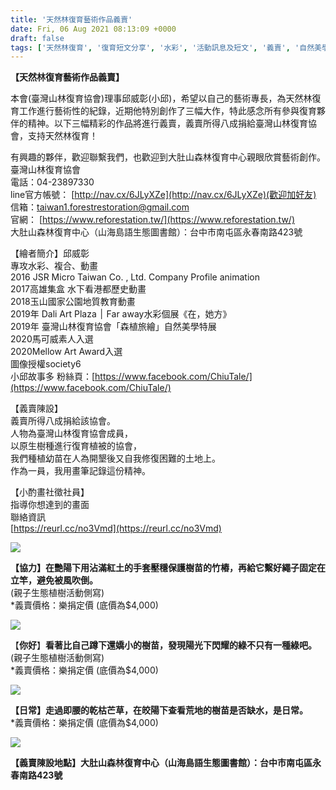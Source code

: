 ```yaml
---
title: '天然林復育藝術作品義賣'
date: Fri, 06 Aug 2021 08:13:09 +0000
draft: false
tags: ['天然林復育', '復育短文分享', '水彩', '活動訊息及短文', '義賣', '自然美學', '自然藝術']
---
```


**【天然林復育藝術作品義賣】**

本會(臺灣山林復育協會)理事邱威彰(小邱)，希望以自己的藝術專長，為天然林復育工作進行藝術性的紀錄，近期他特別創作了三幅大作，特此感念所有參與復育夥伴的精神。以下三幅精彩的作品將進行義賣，義賣所得八成捐給臺灣山林復育協會，支持天然林復育！

有興趣的夥伴，歡迎聯繫我們，也歡迎到大肚山森林復育中心親眼欣賞藝術創作。  
臺灣山林復育協會  
電話：04-23897330  
line官方帳號： [http://nav.cx/6JLyXZe](http://nav.cx/6JLyXZe)(歡迎加好友)  
信箱：[taiwan1.forestrestoration@gmail.com](mailto:taiwan1.forestrestoration@gmail.com)  
官網： [https://www.reforestation.tw/](https://www.reforestation.tw/)  
大肚山森林復育中心（山海島語生態圖書館）：台中市南屯區永春南路423號

【繪者簡介】邱威彰  
專攻水彩、複合、動畫  
2016 JSR Micro Taiwan Co. , Ltd. Company Profile animation  
2017高雄集盒 水下看港都歷史動畫  
2018玉山國家公園地質教育動畫  
2019年 Dali Art Plaza ׀ Far away水彩個展《在，她方》  
2019年 臺灣山林復育協會「森植旅繪」自然美學特展  
2020馬可威素人入選  
2020Mellow Art Award入選  
圖像授權society6  
小邱故事多 粉絲頁：[https://www.facebook.com/ChiuTale/](https://www.facebook.com/ChiuTale/)

【義賣陳設】  
義賣所得八成捐給該協會。  
人物為臺灣山林復育協會成員，  
以原生樹種進行復育植被的協會，  
我們種植幼苗在人為開墾後又自我修復困難的土地上。  
作為一員，我用畫筆記錄這份精神。

【小酌畫社徵社員】  
指導你想達到的畫面  
聯絡資訊  
[https://reurl.cc/no3Vmd](https://reurl.cc/no3Vmd)

![](https://www.reforestation.tw/wp-content/uploads/2021/08/06082101.jpg)

**【協力】在艷陽下用沾滿紅土的手套壓穩保護樹苗的竹樁，再給它繫好繩子固定在立竿，避免被風吹倒。**  
(親子生態植樹活動側寫)  
\*義賣價格：樂捐定價 (底價為$4,000)

![](https://www.reforestation.tw/wp-content/uploads/2021/08/06082102-v2.jpg)

【**你好**】**看著比自己蹲下還嬌小的樹苗，發現陽光下閃耀的綠不只有一種綠吧。**(親子生態植樹活動側寫)  
\*義賣價格：樂捐定價 (底價為$4,000)

![](https://www.reforestation.tw/wp-content/uploads/2021/08/06082103-v2.jpg)

**【日常】走過即腰的乾枯芒草，在皎陽下查看荒地的樹苗是否缺水，是日常。**  
\*義賣價格：樂捐定價 (底價為$4,000)

![](https://www.reforestation.tw/wp-content/uploads/2021/08/S__78241802.jpg)

**【義賣陳設地點】大肚山森林復育中心（山海島語生態圖書館）：台中市南屯區永春南路423號**